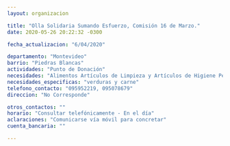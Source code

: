 ```yaml
---
layout: organizacion

title: "Olla Solidaria Sumando Esfuerzo, Comisión 16 de Marzo."
date: 2020-05-26 20:22:32 -0300

fecha_actualizacion: "6/04/2020"

departamento: "Montevideo"
barrio: "Piedras Blancas"
actividades: "Punto de Donación"
necesidades: "Alimentos Artículos de Limpieza y Artículos de Higiene Personal"
necesidades_especificas: "verduras y carne"
telefono_contacto: "095952219, 095078679"
direccion: "No Corresponde"

otros_contactos: ""
horario: "Consultar telefónicamente - En el día"
aclaraciones: "Comunicarse vía móvil para concretar"
cuenta_bancaria: ""

---
```


